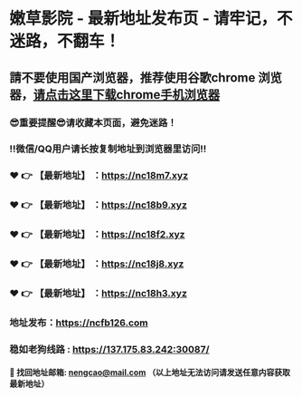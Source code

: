 # 嫩草影院 - 最新地址发布页 - 请牢记，不迷路，不翻车！

## 請不要使用国产浏览器，推荐使用谷歌chrome 浏览器，<a href = "https://www.google.cn/chrome/">请点击这里下载chrome手机浏览器</a>

### :sunglasses:重要提醒:sunglasses:请收藏本页面，避免迷路！
### ‼️微信/QQ用户请长按复制地址到浏览器里访问‼️

### :heart: :point_right: 【最新地址】 ：https://nc18m7.xyz
### :heart: :point_right: 【最新地址】 ：https://nc18b9.xyz
### :heart: :point_right: 【最新地址】 ：https://nc18f2.xyz
### :heart: :point_right: 【最新地址】 ：https://nc18j8.xyz
### :heart: :point_right: 【最新地址】 ：https://nc18h3.xyz

### 地址发布：https://ncfb126.com
### 稳如老狗线路 : https://137.175.83.242:30087/

#### :e-mail: __找回地址邮箱: nengcao@mail.com （以上地址无法访问请发送任意内容获取最新地址）__
